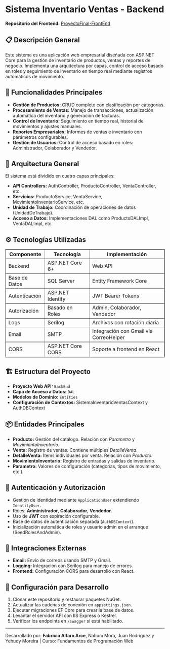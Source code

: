 <!DOCTYPE html>
<html lang="es">
<head>
  <meta charset="UTF-8">
</head>
<body>

  <h1>Sistema Inventario Ventas - Backend</h1>

  <p><strong>Repositorio del Frontend:</strong> <a href="https://github.com/Fabri0607/ProyectoFinal-FrontEnd">ProyectoFinal-FrontEnd</a></p>

  <h2>📋 Descripción General</h2>
  <p>
    Este sistema es una aplicación web empresarial diseñada con ASP.NET Core para la gestión de inventario de productos,
    ventas y reportes de negocio. Implementa una arquitectura por capas, control de acceso basado en roles
    y seguimiento de inventario en tiempo real mediante registros automáticos de movimiento.
  </p>

  <h2>🎯 Funcionalidades Principales</h2>
  <ul>
    <li><strong>Gestión de Productos:</strong> CRUD completo con clasificación por categorías.</li>
    <li><strong>Procesamiento de Ventas:</strong> Manejo de transacciones, actualización automática del inventario y generación de facturas.</li>
    <li><strong>Control de Inventario:</strong> Seguimiento en tiempo real, historial de movimientos y ajustes manuales.</li>
    <li><strong>Reportes Empresariales:</strong> Informes de ventas e inventario con parámetros configurables.</li>
    <li><strong>Gestión de Usuarios:</strong> Control de acceso basado en roles: Administrador, Colaborador y Vendedor.</li>
  </ul>

  <h2>🧱 Arquitectura General</h2>
  <p>El sistema está dividido en cuatro capas principales:</p>
  <ul>
    <li><strong>API Controllers:</strong> AuthController, ProductoController, VentaController, etc.</li>
    <li><strong>Servicios:</strong> ProductoService, VentaService, MovimientoInventarioService, etc.</li>
    <li><strong>Unidad de Trabajo:</strong> Coordinación de operaciones de datos (UnidadDeTrabajo).</li>
    <li><strong>Acceso a Datos:</strong> Implementaciones DAL como ProductoDALImpl, VentaDALImpl, etc.</li>
  </ul>

  <h2>⚙️ Tecnologías Utilizadas</h2>
  <table border="1" cellpadding="8">
    <thead>
      <tr>
        <th>Componente</th>
        <th>Tecnología</th>
        <th>Implementación</th>
      </tr>
    </thead>
    <tbody>
      <tr><td>Backend</td><td>ASP.NET Core 6+</td><td>Web API</td></tr>
      <tr><td>Base de Datos</td><td>SQL Server</td><td>Entity Framework Core</td></tr>
      <tr><td>Autenticación</td><td>ASP.NET Identity</td><td>JWT Bearer Tokens</td></tr>
      <tr><td>Autorización</td><td>Basado en Roles</td><td>Admin, Colaborador, Vendedor</td></tr>
      <tr><td>Logs</td><td>Serilog</td><td>Archivos con rotación diaria</td></tr>
      <tr><td>Email</td><td>SMTP</td><td>Integración con Gmail vía CorreoHelper</td></tr>
      <tr><td>CORS</td><td>ASP.NET Core CORS</td><td>Soporte a frontend en React</td></tr>
    </tbody>
  </table>

  <h2>🏗️ Estructura del Proyecto</h2>
  <ul>
    <li><strong>Proyecto Web API:</strong> <code>BackEnd</code></li>
    <li><strong>Capa de Acceso a Datos:</strong> <code>DAL</code></li>
    <li><strong>Modelos de Dominio:</strong> <code>Entities</code></li>
    <li><strong>Configuración de Contextos:</strong> SistemaInventarioVentasContext y AuthDBContext</li>
  </ul>

  <h2>📦 Entidades Principales</h2>
  <ul>
    <li><strong>Producto:</strong> Gestión del catálogo. Relación con <em>Parametro</em> y <em>MovimientoInventario</em>.</li>
    <li><strong>Venta:</strong> Registro de ventas. Contiene múltiples <em>DetalleVenta</em>.</li>
    <li><strong>DetalleVenta:</strong> Ítems individuales por venta. Relación con <em>Producto</em>.</li>
    <li><strong>MovimientoInventario:</strong> Registro de entradas y salidas de inventario.</li>
    <li><strong>Parametro:</strong> Valores de configuración (categorías, tipos de movimiento, etc.).</li>
  </ul>

  <h2>🔐 Autenticación y Autorización</h2>
  <ul>
    <li>Gestión de identidad mediante <code>ApplicationUser</code> extendiendo <code>IdentityUser</code>.</li>
    <li>Roles: <strong>Administrador</strong>, <strong>Colaborador</strong>, <strong>Vendedor</strong>.</li>
    <li>Uso de <strong>JWT</strong> con expiración configurable.</li>
    <li>Base de datos de autenticación separada (<code>AuthDBContext</code>).</li>
    <li>Inicialización automática de roles y usuario admin en el arranque (SeedRolesAndAdmin).</li>
  </ul>

  <h2>🔗 Integraciones Externas</h2>
  <ul>
    <li><strong>Email:</strong> Envío de correos usando SMTP y Gmail.</li>
    <li><strong>Logging:</strong> Integración con Serilog para manejo de errores.</li>
    <li><strong>Frontend:</strong> Configuración CORS para desarrollo con React.</li>
  </ul>

  <h2>🚀 Configuración para Desarrollo</h2>
  <ol>
    <li>Clonar este repositorio y restaurar paquetes NuGet.</li>
    <li>Actualizar las cadenas de conexión en <code>appsettings.json</code>.</li>
    <li>Ejecutar migraciones EF Core para crear la base de datos.</li>
    <li>Levantar el servidor API con IIS Express o Kestrel.</li>
    <li>Verificar los endpoints en <code>/swagger</code> si está habilitado.</li>
  </ol>

  <hr>
  <p>Desarrollado por: <strong>Fabricio Alfaro Arce</strong>, Nahum Mora, Juan Rodríguez y Yehudy Moreira | Curso: Fundamentos de Programación Web</p>

</body>
</html>
